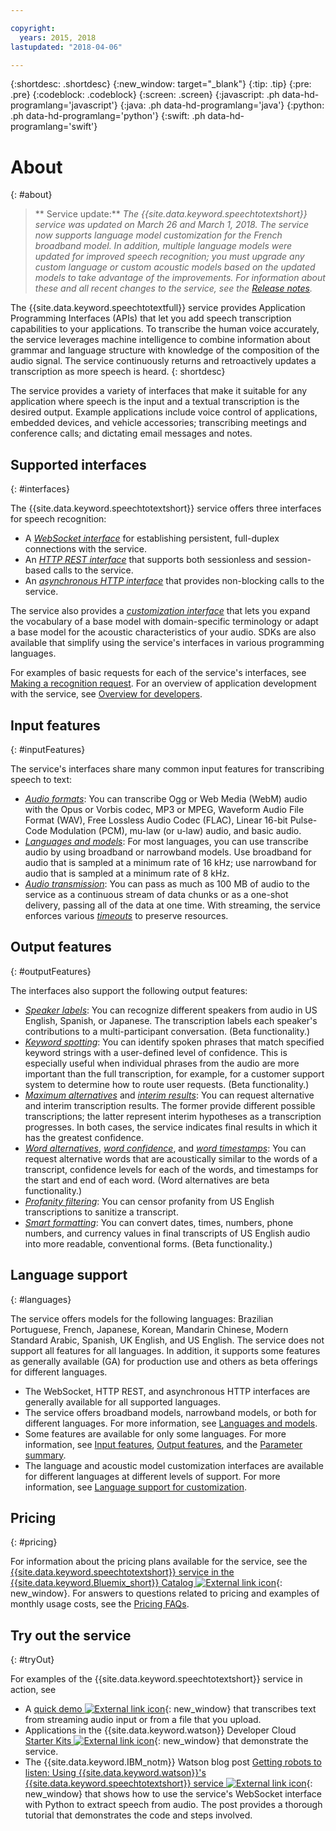 ```yaml
---

copyright:
  years: 2015, 2018
lastupdated: "2018-04-06"

---
```


{:shortdesc: .shortdesc}
{:new_window: target="_blank"}
{:tip: .tip}
{:pre: .pre}
{:codeblock: .codeblock}
{:screen: .screen}
{:javascript: .ph data-hd-programlang='javascript'}
{:java: .ph data-hd-programlang='java'}
{:python: .ph data-hd-programlang='python'}
{:swift: .ph data-hd-programlang='swift'}

# About
{: #about}

> ** Service update:** *The {{site.data.keyword.speechtotextshort}} service was updated on March 26 and March 1, 2018. The service now supports language model customization for the French broadband model. In addition, multiple language models were updated for improved speech recognition; you must upgrade any custom language or custom acoustic models based on the updated models to take advantage of the improvements. For information about these and all recent changes to the service, see the [Release notes](/docs/services/speech-to-text/release-notes.html).*

The {{site.data.keyword.speechtotextfull}} service provides Application Programming Interfaces (APIs) that let you add speech transcription capabilities to your applications. To transcribe the human voice accurately, the service leverages machine intelligence to combine information about grammar and language structure with knowledge of the composition of the audio signal. The service continuously returns and retroactively updates a transcription as more speech is heard.
{: shortdesc}

The service provides a variety of interfaces that make it suitable for any application where speech is the input and a textual transcription is the desired output. Example applications include voice control of applications, embedded devices, and vehicle accessories; transcribing meetings and conference calls; and dictating email messages and notes.

## Supported interfaces
{: #interfaces}

The {{site.data.keyword.speechtotextshort}} service offers three interfaces for speech recognition:

-   A [*WebSocket interface*](/docs/services/speech-to-text/websockets.html) for establishing persistent, full-duplex connections with the service.
-   An [*HTTP REST interface*](/docs/services/speech-to-text/http.html) that supports both sessionless and session-based calls to the service.
-   An [*asynchronous HTTP interface*](/docs/services/speech-to-text/async.html) that provides non-blocking calls to the service.

The service also provides a [*customization interface*](/docs/services/speech-to-text/custom.html) that lets you expand the vocabulary of a base model with domain-specific terminology or adapt a base model for the acoustic characteristics of your audio. SDKs are also available that simplify using the service's interfaces in various programming languages.

For examples of basic requests for each of the service's interfaces, see [Making a recognition request](/docs/services/speech-to-text/basic-request.html). For an overview of application development with the service, see [Overview for developers](/docs/services/speech-to-text/developer-overview.html).

## Input features
{: #inputFeatures}

The service's interfaces share many common input features for transcribing speech to text:

-   [*Audio formats*](/docs/services/speech-to-text/audio-formats.html): You can transcribe Ogg or Web Media (WebM) audio with the Opus or Vorbis codec, MP3 or MPEG, Waveform Audio File Format (WAV), Free Lossless Audio Codec (FLAC), Linear 16-bit Pulse-Code Modulation (PCM), mu-law (or u-law) audio, and basic audio.
-   [*Languages and models*](/docs/services/speech-to-text/input.html#models): For most languages, you can use transcribe audio by using broadband or narrowband models. Use broadband for audio that is sampled at a minimum rate of 16 kHz; use narrowband for audio that is sampled at a minimum rate of 8 kHz.
-   [*Audio transmission*](/docs/services/speech-to-text/input.html#transmission): You can pass as much as 100 MB of audio to the service as a continuous stream of data chunks or as a one-shot delivery, passing all of the data at one time. With streaming, the service enforces various [*timeouts*](/docs/services/speech-to-text/input.html#timeouts) to preserve resources.

## Output features
{: #outputFeatures}

The interfaces also support the following output features:

-   [*Speaker labels*](/docs/services/speech-to-text/output.html#speaker_labels): You can recognize different speakers from audio in US English, Spanish, or Japanese. The transcription labels each speaker's contributions to a multi-participant conversation. (Beta functionality.)
-   [*Keyword spotting*](/docs/services/speech-to-text/output.html#keyword_spotting): You can identify spoken phrases that match specified keyword strings with a user-defined level of confidence. This is especially useful when individual phrases from the audio are more important than the full transcription, for example, for a customer support system to determine how to route user requests. (Beta functionality.)
-   [*Maximum alternatives*](/docs/services/speech-to-text/output.html#max_alternatives) and [*interim results*](/docs/services/speech-to-text/output.html#interim): You can request alternative and interim transcription results. The former provide different possible transcriptions; the latter represent interim hypotheses as a transcription progresses. In both cases, the service indicates final results in which it has the greatest confidence.
-   [*Word alternatives*](/docs/services/speech-to-text/output.html#word_alternatives), [*word confidence*](/docs/services/speech-to-text/output.html#word_confidence), and [*word timestamps*](/docs/services/speech-to-text/output.html#word_timestamps): You can request alternative words that are acoustically similar to the words of a transcript, confidence levels for each of the words, and timestamps for the start and end of each word. (Word alternatives are beta functionality.)
-   [*Profanity filtering*](/docs/services/speech-to-text/output.html#profanity_filter): You can censor profanity from US English transcriptions to sanitize a transcript.
-   [*Smart formatting*](/docs/services/speech-to-text/output.html#smart_formatting): You can convert dates, times, numbers, phone numbers, and currency values in final transcripts of US English audio into more readable, conventional forms. (Beta functionality.)

## Language support
{: #languages}

The service offers models for the following languages: Brazilian Portuguese, French, Japanese, Korean, Mandarin Chinese, Modern Standard Arabic, Spanish, UK English, and US English. The service does not support all features for all languages. In addition, it supports some features as generally available (GA) for production use and others as beta offerings for different languages.

-   The WebSocket, HTTP REST, and asynchronous HTTP interfaces are generally available for all supported languages.
-   The service offers broadband models, narrowband models, or both for different languages. For more information, see [Languages and models](/docs/services/speech-to-text/input.html#models).
-   Some features are available for only some languages. For more information, see [Input features](/docs/services/speech-to-text/input.html), [Output features](/docs/services/speech-to-text/output.html), and the [Parameter summary](/docs/services/speech-to-text/summary.html).
-   The language and acoustic model customization interfaces are available for different languages at different levels of support. For more information, see [Language support for customization](/docs/services/speech-to-text/custom.html#languageSupport).

## Pricing
{: #pricing}

For information about the pricing plans available for the service, see the [{{site.data.keyword.speechtotextshort}} service in the {{site.data.keyword.Bluemix_short}} Catalog ![External link icon](../../icons/launch-glyph.svg "External link icon")](https://console.ng.bluemix.net/catalog/services/speech-to-text){: new_window}. For answers to questions related to pricing and examples of monthly usage costs, see the [Pricing FAQs](/docs/services/speech-to-text/faq-pricing.html).

## Try out the service
{: #tryOut}

For examples of the {{site.data.keyword.speechtotextshort}} service in action, see

-   A [quick demo ![External link icon](../../icons/launch-glyph.svg "External link icon")](https://speech-to-text-demo.ng.bluemix.net/){: new_window} that transcribes text from streaming audio input or from a file that you upload.
-   Applications in the {{site.data.keyword.watson}} Developer Cloud [Starter Kits ![External link icon](../../icons/launch-glyph.svg "External link icon")](http://www.ibm.com/watson/developercloud/starter-kits.html){: new_window} that demonstrate the service.
-   The {{site.data.keyword.IBM_notm}} Watson blog post [Getting robots to listen: Using {{site.data.keyword.watson}}'s {{site.data.keyword.speechtotextshort}} service ![External link icon](../../icons/launch-glyph.svg "External link icon")](https://www.ibm.com/blogs/watson/2016/07/getting-robots-listen-using-watsons-speech-text-service/){: new_window} that shows how to use the service's WebSocket interface with Python to extract speech from audio. The post provides a thorough tutorial that demonstrates the code and steps involved.
